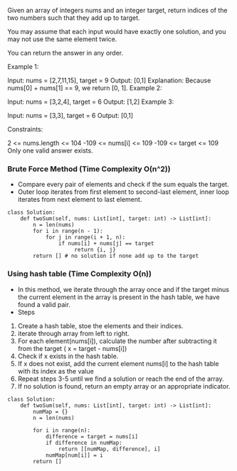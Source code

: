 Given an array of integers nums and an integer target, return indices of the two numbers such that they add up to target.

You may assume that each input would have exactly one solution, and you may not use the same element twice.

You can return the answer in any order.

 

Example 1:

Input: nums = [2,7,11,15], target = 9
Output: [0,1]
Explanation: Because nums[0] + nums[1] == 9, we return [0, 1].
Example 2:

Input: nums = [3,2,4], target = 6
Output: [1,2]
Example 3:

Input: nums = [3,3], target = 6
Output: [0,1]
 

Constraints:

2 <= nums.length <= 104
-109 <= nums[i] <= 109
-109 <= target <= 109
Only one valid answer exists.


### Brute Force Method (Time Complexity O(n^2))
- Compare every pair of elements and check if the sum equals the target.
- Outer loop iterates from first element to second-last element, inner loop iterates from next element to last element.
```
class Solution:
    def twoSum(self, nums: List[int], target: int) -> List[int]:
        n = len(nums)
        for i in range(n - 1):
            for j in range(i + 1, n):
                if nums[i] + nums[j] == target
                     return {i, j}
        return [] # no solution if none add up to the target
```

### Using hash table (Time Complexity O(n))
- In this method, we iterate through the array once and if the target minus the current element in the array is present in the hash table, we have found a valid pair.
- Steps
1. Create a hash table, stoe the elements and their indices.
2. iterate through array from left to right.
3. For each element(nums[i]), calculate the number after subtracting it from the target ( x = target - nums[i])
4. Check if x exists in the hash table.
5. If x does not exist, add the current element nums[i] to the hash table with its index as the value
6. Repeat steps 3-5 until we find a solution or reach the end of the array.
7. If no solution is found, return an empty array or an appropriate indicator.
```
class Solution:
    def twoSum(self, nums: List[int], target: int) -> List[int]:
        numMap = {}
        n = len(nums)

        for i in range(n):
            difference = target = nums[i]
            if difference in numMap:
                return [[numMap, difference], i]
            numMap[num[i]] = i
        return []
 ```